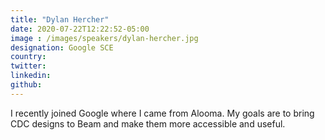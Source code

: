 ```yaml
---
title: "Dylan Hercher"
date: 2020-07-22T12:22:52-05:00
image : /images/speakers/dylan-hercher.jpg
designation: Google SCE
country: 
twitter: 
linkedin: 
github: 
---
```


I recently joined Google where I came from Alooma. My goals are to bring CDC designs to Beam and make them more accessible and useful.
